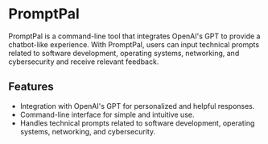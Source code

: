 # PromptPal

PromptPal is a command-line tool that integrates OpenAI's GPT to provide a chatbot-like experience. With PromptPal, users can input technical prompts related to software development, operating systems, networking, and cybersecurity and receive relevant feedback.

## Features

- Integration with OpenAI's GPT for personalized and helpful responses.
- Command-line interface for simple and intuitive use.
- Handles technical prompts related to software development, operating systems, networking, and cybersecurity.
